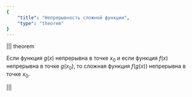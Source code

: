 ```yaml
---
{
    "title": "Непрерывность сложной функции",
    "type": "theorem"
}
---
```


||| theorem

Если функция $g(x)$ непрерывна в точке $x_0$ и если функция $f(x)$ непрерывна в точке $g(x_0)$, то сложная функция $f(g(x))$ непрерывна в точке $x_0$.

|||